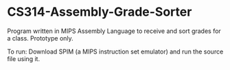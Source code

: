 CS314-Assembly-Grade-Sorter
===========================

Program written in MIPS Assembly Language to receive and sort grades for a class. Prototype only.

To run: Download SPIM (a MIPS instruction set emulator) and run the source file using it.
